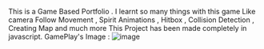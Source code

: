 This is a Game Based Portfolio .
I learnt so many things with this game Like camera Follow Movement , Spirit Animations , Hitbox , Collision Detection , Creating Map and much more
This Project has been made completely in javascript.
GamePlay's Image : ![image](https://github.com/Aviaryapanwar/Portfolio/assets/114732489/55d39f60-bed9-4626-9841-36b15cdf05dd)

